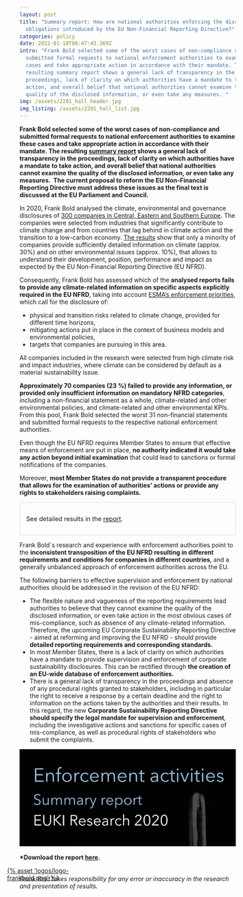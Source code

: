 ```yaml
---
layout: post
title: "Summary report: How are national authorities enforcing the disclosure
  obligations introduced by the EU Non-Financial Reporting Directive?"
categories: policy
date: 2022-01-18T06:47:43.369Z
intro: "Frank Bold selected some of the worst cases of non-compliance and
  submitted formal requests to national enforcement authorities to examine these
  cases and take appropriate action in accordance with their mandate. The
  resulting summary report shows a general lack of transparency in the
  proceedings, lack of clarity on which authorities have a mandate to take
  action, and overall belief that national authorities cannot examine the
  quality of the disclosed information, or even take any measures. "
img: /assets/2201_hall_header.jpg
img_listing: /assets/2201_hall_list.jpg
---
```

**Frank Bold selected some of the worst cases of non-compliance and submitted formal requests to national enforcement authorities to examine these cases and take appropriate action in accordance with their mandate. The resulting [summary report](https://en.frankbold.org/sites/default/files/publikace/enforcement_activities_corporate_sustainability_reporting_summary_research_s.pdf) shows a general lack of transparency in the proceedings, lack of clarity on which authorities have a mandate to take action, and overall belief that national authorities cannot examine the quality of the disclosed information, or even take any measures.  The current proposal to reform the EU Non-Financial Reporting Directive must address these issues as the final text is discussed at the EU Parliament and Council.**

In 2020, Frank Bold analysed the climate, environmental and governance disclosures of [300 companies in Central, Eastern and Southern Europe](https://www.allianceforcorporatetransparency.org/news/press-release.html). The companies were selected from industries that significantly contribute to climate change and from countries that lag behind in climate action and the transition to a low-carbon economy. [The results](https://allianceforcorporatetransparency.org/database/2020.html) show that only a minority of companies provide sufficiently detailed information on climate (approx. 30%) and on other environmental issues (approx. 10%), that allows to understand their development, position, performance and impact as expected by the EU Non-Financial Reporting Directive (EU NFRD). 

Consequently, Frank Bold has assessed which of the **analysed reports fails to provide any climate-related information on specific aspects explicitly required in the EU NFRD**, taking into account [ESMA’s enforcement priorities](https://www.esma.europa.eu/sites/default/files/library/esma32-63-1041_public_statement_on_the_european_common_enforcement_priorities_2020.pdf), which call for the disclosure of: 

* physical and transition risks related to climate change, provided for different time horizons, 
* mitigating actions put in place in the context of business models and environmental policies, 
* targets that companies are pursuing in this area. 

All companies included in the research were selected from high climate risk and impact industries, where climate can be considered by default as a material sustainability issue.

**Approximately 70 companies (23 %) failed to provide any information, or provided only insufficient information on mandatory NFRD categories**, including a non-financial statement as a whole, climate-related and other environmental policies, and climate-related and other environmental KPIs. From this pool, Frank Bold selected the worst 31 non-financial statements and submitted formal requests to the respective national enforcement authorities. 

Even though the EU NFRD requires Member States to ensure that effective means of enforcement are put in place, **no authority indicated it would take any action beyond initial examination** that could lead to sanctions or formal notifications of the companies.

Moreover, **most Member States do not provide a transparent procedure that allows for the examination of authorities’ actions or provide any rights to stakeholders raising complaints.** 

<div style="border: 1px solid #DFDFDF; padding: 1em; font-size: .9rem;">

<p>See detailed results in the <a href="https://en.frankbold.org/sites/default/files/publikace/enforcement_activities_corporate_sustainability_reporting_summary_research_s.pdf">report</a>.</p>

</div>

Frank Bold´s research and experience with enforcement authorities point to the **inconsistent transposition of the EU NFRD resulting in different requirements and conditions for companies in different countries**, and a generally unbalanced approach of enforcement authorities across the EU.

The following barriers to effective supervision and enforcement by national authorities should be addressed in the revision of the EU NFRD:

* The flexible nature and vagueness of the reporting requirements lead authorities to believe that they cannot examine the quality of the disclosed information, or even take action in the most obvious cases of mis-compliance, such as absence of any climate-related information. Therefore, the upcoming EU Corporate Sustainability Reporting Directive - aimed at reforming and improving the EU NFRD - should provide **detailed reporting requirements and corresponding standards.**
* In most Member States, there is a lack of clarity on which authorities have a mandate to provide supervision and enforcement of corporate sustainability disclosures. This can be rectified through **the creation of an EU-wide database of enforcement authorities.**
* There is a general lack of transparency in the proceedings and absence of any procedural rights granted to stakeholders, including in particular the right to receive a response by a certain deadline and the right to information on the actions taken by the authorities and their results. In this regard, the new **Corporate Sustainability Reporting Directive should specify the legal mandate for supervision and enforcement**, including the investigative actions and sanctions for specific cases of mis-compliance, as well as procedural rights of stakeholders who submit the complaints.

![Enforcement summary report](/assets/2201_enforcement_summary_1.png "Enforcement summary report")

**\*Download the report [here](https://en.frankbold.org/sites/default/files/publikace/enforcement_activities_corporate_sustainability_reporting_summary_research_s.pdf).**

<a href="https://en.frankbold.org/" style="
max-width: 200px;
display: block;
margin-left: -29px;
margin-bottom: -29px;">{% asset 'logos/logo-frankbold.png' %}</a>

*Frank Bold takes responsibility for any error or inaccuracy in the research and presentation of results.*